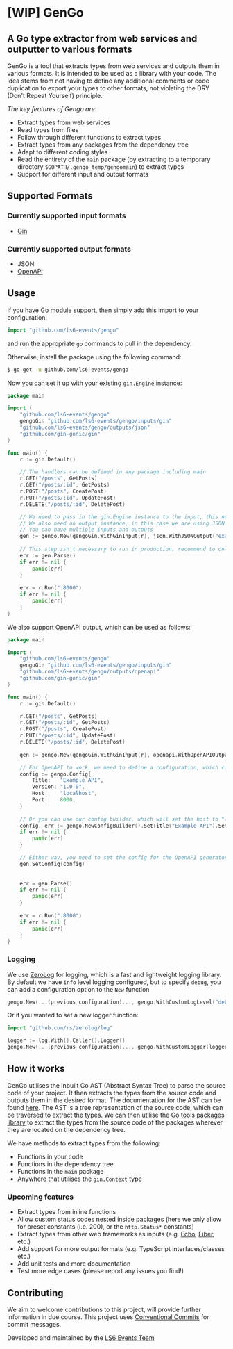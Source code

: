 # [WIP] GenGo
## A Go type extractor from web services and outputter to various formats

GenGo is a tool that extracts types from web services and outputs them in various formats. It is intended to be used as a library with your code. The idea stems from not having to define any additional comments or code duplication to export your types to other formats, not violating the DRY (Don't Repeat Yourself) principle.

*The key features of Gengo are:*
* Extract types from web services
* Read types from files
* Follow through different functions to extract types
* Extract types from any packages from the dependency tree
* Adapt to different coding styles
* Read the entirety of the `main` package (by extracting to a temporary directory `$GOPATH/.gengo_temp/gengomain`) to extract types
* Support for different input and output formats

## Supported Formats

### Currently supported input formats
* [Gin](https://www.github.com/gin-gonic/gin)
### Currently supported output formats
* JSON
* [OpenAPI](https://www.openapis.org/)

## Usage
If you have [Go module](https://github.com/golang/go/wiki/Modules) support, then simply add this import to your configuration:
```go
import "github.com/ls6-events/gengo"
```
and run the appropriate `go` commands to pull in the dependency.

Otherwise, install the package using the following command:
```bash
$ go get -u github.com/ls6-events/gengo
```

Now you can set it up with your existing `gin.Engine` instance:
```go
package main

import (
	"github.com/ls6-events/gengo"
	gengoGin "github.com/ls6-events/gengo/inputs/gin"
	"github.com/ls6-events/gengo/outputs/json"
	"github.com/gin-gonic/gin"
)

func main() {
	r := gin.Default()

	// The handlers can be defined in any package including main
	r.GET("/posts", GetPosts)
	r.GET("/posts/:id", GetPosts)
	r.POST("/posts", CreatePost)
	r.PUT("/posts/:id", UpdatePost)
	r.DELETE("/posts/:id", DeletePost)

	// We need to pass in the gin.Engine instance to the input, this needs to be done before Parse()
	// We also need an output instance, in this case we are using JSON
	// You can have multiple inputs and outputs
	gen := gengo.New(gengoGin.WithGinInput(r), json.WithJSONOutput("example.json"))
	
	// This step isn't necessary to run in production, recommend to only run in development
	err := gen.Parse()
	if err != nil {
		panic(err)
	}
	
	err = r.Run(":8000")
	if err != nil {
		panic(err)
	}
}
```

We also support OpenAPI output, which can be used as follows:
```go
package main

import (
	"github.com/ls6-events/gengo"
	gengoGin "github.com/ls6-events/gengo/inputs/gin"
	"github.com/ls6-events/gengo/outputs/openapi"
	"github.com/gin-gonic/gin"
)

func main() {
	r := gin.Default()

	r.GET("/posts", GetPosts)
	r.GET("/posts/:id", GetPosts)
	r.POST("/posts", CreatePost)
	r.PUT("/posts/:id", UpdatePost)
	r.DELETE("/posts/:id", DeletePost)
	
	gen := gengo.New(gengoGin.WithGinInput(r), openapi.WithOpenAPIOutput("openapi.yaml"))

	// For OpenAPI to work, we need to define a configuration, which contains the title, version and description amongst other important information
	config := gengo.Config{
		Title:   "Example API",
		Version: "1.0.0",
		Host:    "localhost",
		Port:    8000,
	}
	
	// Or you can use our config builder, which will set the host to "localhost" by default, and will validate the configuration to test if it is valid.
	config, err := gengo.NewConfigBuilder().SetTitle("Example API").SetVersion("1.0.0").SetPort(8000).SetSecure(false).Build()
	if err != nil {
		panic(err)
	}

	// Either way, you need to set the config for the OpenAPI generator to use
	gen.SetConfig(config)
	
	
	err = gen.Parse()
	if err != nil {
		panic(err)
	}
	
	err = r.Run(":8000")
	if err != nil {
		panic(err)
	}
}
```
### Logging
We use [ZeroLog](https://www.github.com/rs/zerolog) for logging, which is a fast and lightweight logging library. By default we have `info` level logging configured, but to specify `debug`, you can add a configuration option to the `New` function
```go
gengo.New(...(previous configuration)..., gengo.WithCustomLogLevel("debug"))
```

Or if you wanted to set a new logger function:
```go
import "github.com/rs/zerolog/log"

logger := log.With().Caller().Logger()
gengo.New(...(previous configuration)..., gengo.WithCustomLogger(logger))
```

## How it works

GenGo utilises the inbuilt Go AST (Abstract Syntax Tree) to parse the source code of your project. It then extracts the types from the source code and outputs them in the desired format. The documentation for the AST can be found [here](https://golang.org/pkg/go/ast/). The AST is a tree representation of the source code, which can be traversed to extract the types. We can then utilise the [Go tools packages library](https://pkg.go.dev/golang.org/x/tools/go/packages) to extract the types from the source code of the packages wherever they are located on the dependency tree.

We have methods to extract types from the following:
* Functions in your code
* Functions in the dependency tree
* Functions in the `main` package
* Anywhere that utilises the `gin.Context` type

### Upcoming features
* Extract types from inline functions
* Allow custom status codes nested inside packages (here we only allow for preset constants (i.e. 200), or the `http.Status*` constants)
* Extract types from other web frameworks as inputs (e.g. [Echo](https://github.com/labstack/echo), [Fiber](https://github.com/gofiber/fiber), etc.)
* Add support for more output formats (e.g. TypeScript interfaces/classes etc.)
* Add unit tests and more documentation
* Test more edge cases (please report any issues you find!)

## Contributing
We aim to welcome contributions to this project, will provide further information in due course.
This project uses [Conventional Commits](https://www.conventionalcommits.org/en/v1.0.0/) for commit messages.

Developed and maintained by the [LS6 Events Team](https://www.ls6.events)